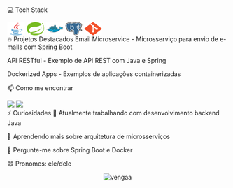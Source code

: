 💻 Tech Stack
<div style="display: inline_block"> <img align="center" alt="Java" height="30" width="40" src="https://raw.githubusercontent.com/devicons/devicon/master/icons/java/java-original.svg"> <img align="center" alt="Spring" height="30" width="40" src="https://raw.githubusercontent.com/devicons/devicon/master/icons/spring/spring-original.svg"> <img align="center" alt="Docker" height="30" width="40" src="https://raw.githubusercontent.com/devicons/devicon/master/icons/docker/docker-original.svg"> <img align="center" alt="PostgreSQL" height="30" width="40" src="https://raw.githubusercontent.com/devicons/devicon/master/icons/postgresql/postgresql-original.svg"> <img align="center" alt="Git" height="30" width="40" src="https://raw.githubusercontent.com/devicons/devicon/master/icons/git/git-original.svg"> </div>
🔥 Projetos Destacados
Email Microservice - Microsserviço para envio de e-mails com Spring Boot

API RESTful - Exemplo de API REST com Java e Spring

Dockerized Apps - Exemplos de aplicações containerizadas


📫 Como me encontrar
<div> <a href="https://linkedin.com/in/seu-linkedin" target="_blank"><img src="https://img.shields.io/badge/-LinkedIn-%230077B5?style=for-the-badge&logo=linkedin&logoColor=white" target="_blank"></a> <a href = "mailto:seu-email@exemplo.com"><img src="https://img.shields.io/badge/-Gmail-%23333?style=for-the-badge&logo=gmail&logoColor=white" target="_blank"></a> </div>
⚡ Curiosidades
🔭 Atualmente trabalhando com desenvolvimento backend Java

🌱 Aprendendo mais sobre arquitetura de microsserviços

💬 Pergunte-me sobre Spring Boot e Docker

😄 Pronomes: ele/dele


<p align="center"> <img src="https://komarev.com/ghpvc/?username=vengaa&label=Profile%20views&color=0e75b6&style=flat" alt="vengaa" /> </p>
